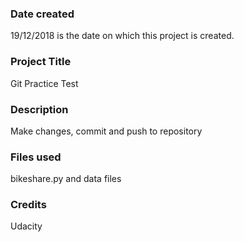 ### Date created
19/12/2018 is the date on which this project is created.

### Project Title
Git Practice Test

### Description
Make changes, commit and push to repository

### Files used
bikeshare.py and data files

### Credits
Udacity

